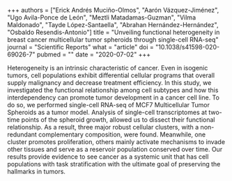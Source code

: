 +++
authors = ["Erick Andrés Muciño-Olmos", "Aarón Vázquez-Jiménez", "Ugo Avila-Ponce de León", "Meztli Matadamas-Guzman", "Vilma Maldonado", "Tayde López-Santaella", "Abrahan Hernández-Hernández", "Osbaldo Resendis-Antonio"]
title = "Unveiling functional heterogeneity in breast cancer multicellular tumor spheroids through single-cell RNA-seq"
journal = "Scientific Reports"
what = "article"
doi = "10.1038/s41598-020-69026-7"
pubmed = ""
date = "2020-07-02"
+++

Heterogeneity is an intrinsic characteristic of cancer. Even in isogenic tumors, cell populations exhibit differential cellular programs that overall supply malignancy and decrease treatment efficiency. In this study, we investigated the functional relationship among cell subtypes and how this interdependency can promote tumor development in a cancer cell line. To do so, we performed single-cell RNA-seq of MCF7 Multicellular Tumor Spheroids as a tumor model. Analysis of single-cell transcriptomes at two-time points of the spheroid growth, allowed us to dissect their functional relationship. As a result, three major robust cellular clusters, with a non-redundant complementary composition, were found. Meanwhile, one cluster promotes proliferation, others mainly activate mechanisms to invade other tissues and serve as a reservoir population conserved over time. Our results provide evidence to see cancer as a systemic unit that has cell populations with task stratification with the ultimate goal of preserving the hallmarks in tumors.
